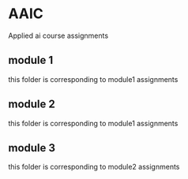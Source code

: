 # AAIC
Applied ai course assignments

## module 1
this folder is corresponding to module1 assignments

## module 2
this folder is corresponding to module1 assignments

## module 3
this folder is corresponding to module2 assignments
